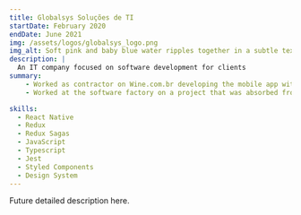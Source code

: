 ```yaml
---
title: Globalsys Soluções de TI
startDate: February 2020
endDate: June 2021
img: /assets/logos/globalsys_logo.png
img_alt: Soft pink and baby blue water ripples together in a subtle texture.
description: |
  An IT company focused on software development for clients
summary:
    - Worked as contractor on Wine.com.br developing the mobile app with React Native with the Wine team.
    - Worked at the software factory on a project that was absorbed from 9GLabs.

skills:
  - React Native
  - Redux
  - Redux Sagas
  - JavaScript
  - Typescript
  - Jest
  - Styled Components
  - Design System
---
```


Future detailed description here.
